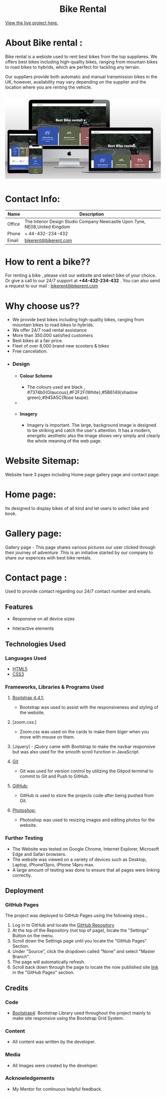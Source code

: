 
<h1 align="center">Bike Rental</h1>

[View the live project here.](https://grid013.github.io/bikerental/)

# About Bike rental :

Bike rental is a webiste used to rent best bikes from the top supplieres. We offers best bikes  including high-quality bikes, ranging from mountain bikes to road bikes to hybrids, which are perfect for tackling any terrain.

Our suppliers provide both automatic and manual transmission bikes in the UK, however, availability may vary depending on the supplier and the location where you are renting the vehicle.

<h2 align="center"><img src="images/readme.screen.png"></h2>


# Contact Info:

| Name  | Description |
| ------------- | ------------- |
| Office | The Interior Design Studio Company Newcastle Upon Tyne, ​NE08,United Kingdom  |
| Phone  | + 44-432-234-432|
| Email | bikerent@bikerent.com|

# How to rent a bike??

For renting a bike , please visit our website and select bike of your choice. Or give a call to our 24/7 support at **+44-432-234-432** . 
You can also send a request to our mail : bikerent@bikerent.com

# Why choose us??

* We provide best bikes including high-quality bikes, ranging from mountain bikes to road bikes to hybrids.
* We offer 24/7 road rental assistance
* More than 350.000 satisfied customers
* Best bikes at a fair price.
* Fleet of over 8,000 brand new scooters & bikes
* Free cancelation.


-   ### Design
    -   #### Colour Scheme
        -   The  colours used are   black , #7374b0{Glaucous},#F2F2F{White},#5B6149{shadow green},#945A5C{Rose taupe}.
    -   
    -   #### Imagery
        -   Imagery is important. The large, background  image is designed to be striking and catch the user's attention. It has a modern, energetic aesthetic also the image shows very simply and clearly the whole meaning of the web page.

# Website Sitemap:

Website have 3 pages including Home page gallery page and contact page.
# Home page:

Its designed to display bikes of all kind and let users to select bike and book.

# Gallery page:

Gallery page - This page shares various pictures our user clicked through their journey of adventure .This is an initiative started by our company to share our experices with best bike rentals.

# Contact page :

Used to provide contact regarding our 24/7 contact number and emails.

## Features

-   Responsive on all device sizes

-   Interactive elements

## Technologies Used

### Languages Used

-   [HTML5](https://en.wikipedia.org/wiki/HTML5)
-   [CSS3](https://en.wikipedia.org/wiki/Cascading_Style_Sheets)

### Frameworks, Libraries & Programs Used

    
1. [Bootstrap 4.4.1:]( https://cdn.jsdelivr.net/npm/bootstrap-icons@1.10.3/font/bootstrap-icons.css)
    - Bootstrap was used to assist with the responsiveness and styling of the website.
2. [zoom.css:]
    - Zoom.css was used on the cards to make them biger when you move with mouse on them.

3. [Jquery]  - jQuery came with Bootstrap to make the navbar responsive but was also used for the smooth scroll function in JavaScript.
4. [Git](https://git-scm.com/)
    - Git was used for version control by utilizing the Gitpod terminal to commit to Git and Push to GitHub.
5. [GitHub:](https://github.com/)
    - GitHub is used to store the projects code after being pushed from Git.
6. [Photoshop:](https://www.adobe.com/ie/products/photoshop.html)
    - Photoshop was used to  resizing images and editing photos for the website.

### Further Testing

-   The Website was tested on Google Chrome, Internet Explorer, Microsoft Edge and Safari browsers.
-   The website was viewed on a variety of devices such as Desktop, Laptop, iPhone13pro, iPhone 14pro max.
-   A large amount of testing was done to ensure that all pages were linking correctly.


## Deployment

### GitHub Pages

The project was deployed to GitHub Pages using the following steps...

1. Log in to GitHub and locate the [GitHub Repository](https://github.com/)
2. At the top of the Repository (not top of page), locate the "Settings" Button on the menu.
3. Scroll down the Settings page until you locate the "GitHub Pages" Section.
4. Under "Source", click the dropdown called "None" and select "Master Branch".
5. The page will automatically refresh.
6. Scroll back down through the page to locate the now published site [link](https://grid013.github.io/bikerental/) in the "GitHub Pages" section.





## Credits

### Code

-   [Bootstrap4](https://getbootstrap.com/docs/4.4/getting-started/introduction/): Bootstrap Library used throughout the project mainly to make site responsive using the Bootstrap Grid System.

### Content

-   All content was written by the developer.



### Media

-   All Images were created by the developer.

### Acknowledgements

-   My Mentor for continuous helpful feedback.

